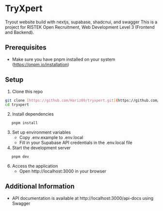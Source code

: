 # TryXpert
Tryout website build with nextjs, supabase, shadcnui, and swagger
This is a project for RISTEK Open Recruitment, Web Development Level 3 (Frontend and Backend).

## Prerequisites
- Make sure you have pnpm installed on your system (https://pnpm.io/installation)

## Setup
1. Clone this repo
```bash
git clone [https://github.com/Hariz09/tryxpert.git](https://github.com/Hariz09/tryxpert.git)
cd tryxpert
```

2. Install dependencies
```bash
   pnpm install
```
3. Set up environment variables
   - Copy .env.example to .env.local
   - Fill in your Supabase API credentials in the .env.local file
4. Start the development server
```bash
   pnpm dev
```
6. Access the application
   - Open http://localhost:3000 in your browser

## Additional Information
- API documentation is available at http://localhost:3000/api-docs using Swagger
